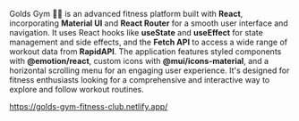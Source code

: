 Golds Gym :weight_lifting_man: is an advanced fitness platform built with **React**, incorporating **Material UI** and **React Router** for a smooth user interface and navigation. It uses React hooks like **useState** and **useEffect** for state management and side effects, and the **Fetch API** to access a wide range of workout data from **RapidAPI**. The application features styled components with **@emotion/react**, custom icons with **@mui/icons-material**, and a horizontal scrolling menu for an engaging user experience. It's designed for fitness enthusiasts looking for a comprehensive and interactive way to explore and follow workout routines.


https://golds-gym-fitness-club.netlify.app/

